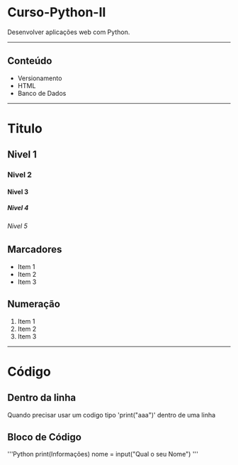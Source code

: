 # Curso-Python-II
 Desenvolver aplicações web com Python.

 ---

 ## Conteúdo

 - Versionamento
 - HTML
 - Banco de Dados

 ***

 # Titulo
 ## Nivel 1
 ### Nivel 2
 #### Nivel 3
 ##### Nivel 4
 ###### Nivel 5
 
 ## Marcadores
 - Item 1
 - Item 2
 - Item 3

 ## Numeração
 1. Item 1
 2. Item 2
 3. Item 3

 ---
 # Código
 ## Dentro da linha
 Quando precisar usar um codigo tipo 'print("aaa")' dentro de uma linha

 ## Bloco de Código
 '''Python
 print(Informações)
 nome = input("Qual o seu Nome")
 '''



